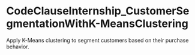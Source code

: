 # CodeClauseInternship_CustomerSegmentationWithK-MeansClustering
Apply K-Means clustering to segment customers based on their purchase behavior.
